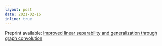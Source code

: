 ```yaml
---
layout: post
date: 2021-02-16
inline: true
---
```


Preprint available: [Improved linear separability and generalization through graph convolution](https://arxiv.org/abs/2102.06966)